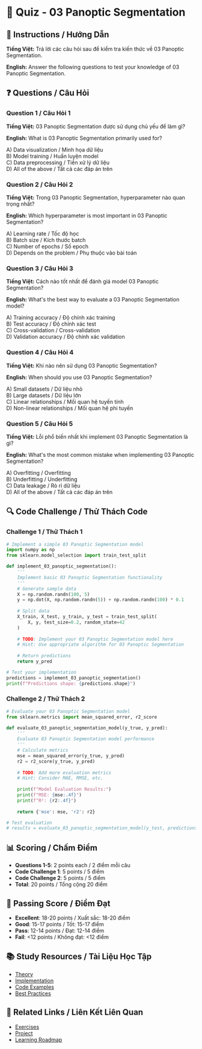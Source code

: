 # 🧠 Quiz - 03 Panoptic Segmentation

## 📝 Instructions / Hướng Dẫn

**Tiếng Việt:** Trả lời các câu hỏi sau để kiểm tra kiến thức về 03 Panoptic Segmentation.

**English:** Answer the following questions to test your knowledge of 03 Panoptic Segmentation.

## ❓ Questions / Câu Hỏi

### Question 1 / Câu Hỏi 1
**Tiếng Việt:** 03 Panoptic Segmentation được sử dụng chủ yếu để làm gì?

**English:** What is 03 Panoptic Segmentation primarily used for?

A) Data visualization / Minh họa dữ liệu  
B) Model training / Huấn luyện model  
C) Data preprocessing / Tiền xử lý dữ liệu  
D) All of the above / Tất cả các đáp án trên

### Question 2 / Câu Hỏi 2
**Tiếng Việt:** Trong 03 Panoptic Segmentation, hyperparameter nào quan trọng nhất?

**English:** Which hyperparameter is most important in 03 Panoptic Segmentation?

A) Learning rate / Tốc độ học  
B) Batch size / Kích thước batch  
C) Number of epochs / Số epoch  
D) Depends on the problem / Phụ thuộc vào bài toán

### Question 3 / Câu Hỏi 3
**Tiếng Việt:** Cách nào tốt nhất để đánh giá model 03 Panoptic Segmentation?

**English:** What's the best way to evaluate a 03 Panoptic Segmentation model?

A) Training accuracy / Độ chính xác training  
B) Test accuracy / Độ chính xác test  
C) Cross-validation / Cross-validation  
D) Validation accuracy / Độ chính xác validation

### Question 4 / Câu Hỏi 4
**Tiếng Việt:** Khi nào nên sử dụng 03 Panoptic Segmentation?

**English:** When should you use 03 Panoptic Segmentation?

A) Small datasets / Dữ liệu nhỏ  
B) Large datasets / Dữ liệu lớn  
C) Linear relationships / Mối quan hệ tuyến tính  
D) Non-linear relationships / Mối quan hệ phi tuyến

### Question 5 / Câu Hỏi 5
**Tiếng Việt:** Lỗi phổ biến nhất khi implement 03 Panoptic Segmentation là gì?

**English:** What's the most common mistake when implementing 03 Panoptic Segmentation?

A) Overfitting / Overfitting  
B) Underfitting / Underfitting  
C) Data leakage / Rò rỉ dữ liệu  
D) All of the above / Tất cả các đáp án trên

## 🔍 Code Challenge / Thử Thách Code

### Challenge 1 / Thử Thách 1
```python
# Implement a simple 03 Panoptic Segmentation model
import numpy as np
from sklearn.model_selection import train_test_split

def implement_03_panoptic_segmentation():
    '''
    Implement basic 03 Panoptic Segmentation functionality
    '''
    # Generate sample data
    X = np.random.randn(100, 5)
    y = np.dot(X, np.random.randn(5)) + np.random.randn(100) * 0.1
    
    # Split data
    X_train, X_test, y_train, y_test = train_test_split(
        X, y, test_size=0.2, random_state=42
    )
    
    # TODO: Implement your 03 Panoptic Segmentation model here
    # Hint: Use appropriate algorithm for 03 Panoptic Segmentation
    
    # Return predictions
    return y_pred

# Test your implementation
predictions = implement_03_panoptic_segmentation()
print(f"Predictions shape: {predictions.shape}")
```

### Challenge 2 / Thử Thách 2
```python
# Evaluate your 03 Panoptic Segmentation model
from sklearn.metrics import mean_squared_error, r2_score

def evaluate_03_panoptic_segmentation_model(y_true, y_pred):
    '''
    Evaluate 03 Panoptic Segmentation model performance
    '''
    # Calculate metrics
    mse = mean_squared_error(y_true, y_pred)
    r2 = r2_score(y_true, y_pred)
    
    # TODO: Add more evaluation metrics
    # Hint: Consider MAE, RMSE, etc.
    
    print(f"Model Evaluation Results:")
    print(f"MSE: {mse:.4f}")
    print(f"R²: {r2:.4f}")
    
    return {'mse': mse, 'r2': r2}

# Test evaluation
# results = evaluate_03_panoptic_segmentation_model(y_test, predictions)
```

## 📊 Scoring / Chấm Điểm

- **Questions 1-5**: 2 points each / 2 điểm mỗi câu
- **Code Challenge 1**: 5 points / 5 điểm
- **Code Challenge 2**: 5 points / 5 điểm
- **Total**: 20 points / Tổng cộng 20 điểm

## 🎯 Passing Score / Điểm Đạt

- **Excellent**: 18-20 points / Xuất sắc: 18-20 điểm
- **Good**: 15-17 points / Tốt: 15-17 điểm  
- **Pass**: 12-14 points / Đạt: 12-14 điểm
- **Fail**: <12 points / Không đạt: <12 điểm

## 📚 Study Resources / Tài Liệu Học Tập

- [Theory](./THEORY_03_panoptic_segmentation.md)
- [Implementation](./IMPLEMENTATION_03_panoptic_segmentation.md)
- [Code Examples](./CODE_EXAMPLES_03_panoptic_segmentation.md)
- [Best Practices](./BEST_PRACTICES_03_panoptic_segmentation.md)

## 🔗 Related Links / Liên Kết Liên Quan

- [Exercises](./EXERCISES_03_panoptic_segmentation.md)
- [Project](./PROJECT_03_panoptic_segmentation.md)
- [Learning Roadmap](./LEARNING_ROADMAP_03_panoptic_segmentation.md)
